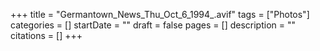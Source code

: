 +++
title = "Germantown_News_Thu_Oct_6_1994_.avif"
tags = ["Photos"]
categories = []
startDate = ""
draft = false
pages = []
description = ""
citations = []
+++
